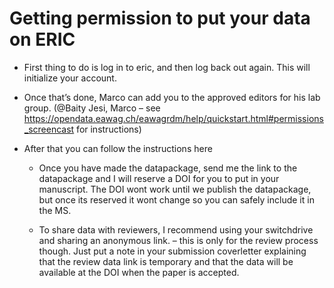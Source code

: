 # Getting permission to put your data on ERIC

- First thing to do is log in to eric, and then log back out again. This will initialize your account.  

- Once that’s done, Marco can add you to the approved editors for his lab group. (@Baity Jesi, Marco – see https://opendata.eawag.ch/eawagrdm/help/quickstart.html#permissions_screencast for instructions)
 
- After that you can follow the instructions here
 
	- Once you have made  the datapackage, send me the link to the datapackage and I will reserve a DOI for you to put in your manuscript.  The DOI wont work until we publish the datapackage, but once its reserved it wont change so you can safely include it in the MS.
 
	- To share data with reviewers, I recommend using your switchdrive and sharing an anonymous link.  – this is only for the review process though.  Just put a note in your submission coverletter explaining that the review data link is temporary and that the data will be available at the DOI when the paper is accepted.



